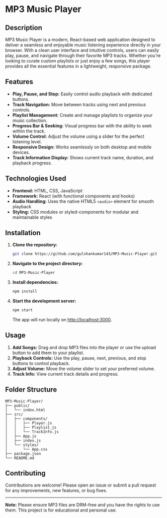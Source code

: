 # MP3 Music Player

## Description

MP3 Music Player is a modern, React-based web application designed to deliver a seamless and enjoyable music listening experience directly in your browser. With a clean user interface and intuitive controls, users can easily play, pause, and navigate through their favorite MP3 tracks. Whether you're looking to curate custom playlists or just enjoy a few songs, this player provides all the essential features in a lightweight, responsive package.

## Features

- **Play, Pause, and Stop:** Easily control audio playback with dedicated buttons.
- **Track Navigation:** Move between tracks using next and previous controls.
- **Playlist Management:** Create and manage playlists to organize your music collection.
- **Progress Bar & Seeking:** Visual progress bar with the ability to seek within the track.
- **Volume Control:** Adjust the volume using a slider for the perfect listening level.
- **Responsive Design:** Works seamlessly on both desktop and mobile devices.
- **Track Information Display:** Shows current track name, duration, and playback progress.

## Technologies Used

- **Frontend:** HTML, CSS, JavaScript
- **Framework:** React (with functional components and hooks)
- **Audio Handling:** Uses the native HTML5 `<audio>` element for smooth playback
- **Styling:** CSS modules or styled-components for modular and maintainable styles

## Installation

1. **Clone the repository:**
   ```bash
   git clone https://github.com/gulshankumar143/MP3-Music-Player.git
   ```
2. **Navigate to the project directory:**
   ```bash
   cd MP3-Music-Player
   ```
3. **Install dependencies:**
   ```bash
   npm install
   ```
4. **Start the development server:**
   ```bash
   npm start
   ```
   The app will run locally on [http://localhost:3000](http://localhost:3000).

## Usage

1. **Add Songs:** Drag and drop MP3 files into the player or use the upload button to add them to your playlist.
2. **Playback Controls:** Use the play, pause, next, previous, and stop buttons to control playback.
3. **Adjust Volume:** Move the volume slider to set your preferred volume.
4. **Track Info:** View current track details and progress.

## Folder Structure

```
MP3-Music-Player/
├── public/
│   └── index.html
├── src/
│   ├── components/
│   │   ├── Player.js
│   │   ├── Playlist.js
│   │   └── TrackInfo.js
│   ├── App.js
│   ├── index.js
│   └── styles/
│       └── App.css
├── package.json
└── README.md
```

## Contributing

Contributions are welcome! Please open an issue or submit a pull request for any improvements, new features, or bug fixes.

---

**Note:** Please ensure MP3 files are DRM-free and you have the rights to use them. This project is for educational and personal use.